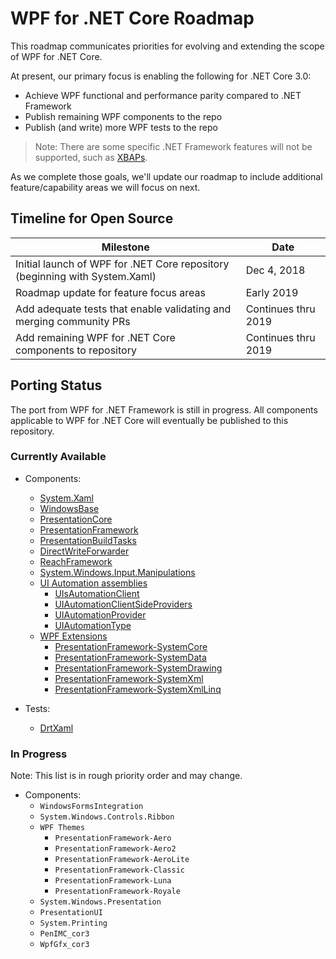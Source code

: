 # WPF for .NET Core Roadmap

This roadmap communicates priorities for evolving and extending the scope of WPF for .NET Core.

At present, our primary focus is enabling the following for .NET Core 3.0:

* Achieve WPF functional and performance parity compared to .NET Framework
* Publish remaining WPF components to the repo
* Publish (and write) more WPF tests to the repo

> Note: There are some specific .NET Framework features will not be supported, such as [XBAPs](https://docs.microsoft.com/dotnet/framework/wpf/app-development/wpf-xaml-browser-applications-overview).

As we complete those goals, we'll update our roadmap to include additional feature/capability areas we will focus on next.

## Timeline for Open Source
| Milestone | Date |
|---|---|
|Initial launch of WPF for .NET Core repository (beginning with System.Xaml)|Dec 4, 2018|
|Roadmap update for feature focus areas|Early 2019|
|Add adequate tests that enable validating and merging community PRs|Continues thru 2019|
|Add remaining WPF for .NET Core components to repository|Continues thru 2019|

## Porting Status

The port from WPF for .NET Framework is still in progress.  All components applicable to WPF for .NET Core will eventually be published to this repository.

### Currently Available
* Components:
  * [System.Xaml](src/Microsoft.DotNet.Wpf/src/System.Xaml)
  * [WindowsBase](src/Microsoft.DotNet.Wpf/src/WindowsBase)
  * [PresentationCore](src/Microsoft.DotNet.Wpf/src/PresentationCore)
  * [PresentationFramework](src/Microsoft.DotNet.Wpf/src/PresentationFramework)
  * [PresentationBuildTasks](src/Microsoft.DotNet.Wpf/src/PresentationBuildTasks)
  * [DirectWriteForwarder](src/Microsoft.DotNet.Wpf/src/DirectWriteForwarder)
  * [ReachFramework](src/Microsoft.DotNet.Wpf/src/ReachFramework)
  * [System.Windows.Input.Manipulations](src/Microsoft.DotNet.Wpf/src/System.Windows.Input.Manipulations)
  * [UI Automation assemblies](src/Microsoft.DotNet.Wpf/src/UIAutomation)
    * [UIsAutomationClient](src/Microsoft.DotNet.Wpf/src/UIAutomation/UIAutomationClient)
    * [UIAutomationClientSideProviders](src/Microsoft.DotNet.Wpf/src/UIAutomation/UIAutomationClientSideProviders)
    * [UIAutomationProvider](src/Microsoft.DotNet.Wpf/src/UIAutomation/UIAutomationProvider)
    * [UIAutomationType](src/Microsoft.DotNet.Wpf/src/UIAutomation/UIAutomationTypes)
  * [WPF Extensions](src/Microsoft.DotNet.Wpf/src/Extensions)
    * [PresentationFramework-SystemCore](src/Microsoft.DotNet.Wpf/src/Extensions/PresentationFramework-SystemCore)
    * [PresentationFramework-SystemData](src/Microsoft.DotNet.Wpf/src/Extensions/PresentationFramework-SystemData)
    * [PresentationFramework-SystemDrawing](src/Microsoft.DotNet.Wpf/src/Extensions/PresentationFramework-SystemDrawing)
    * [PresentationFramework-SystemXml](src/Microsoft.DotNet.Wpf/src/Extensions/PresentationFramework-SystemXml)
    * [PresentationFramework-SystemXmlLinq](src/Microsoft.DotNet.Wpf/src/Extensions/PresentationFramework-SystemXmlLinq)
  
* Tests:
  * [DrtXaml](src/Microsoft.DotNet.Wpf/test/DRT/DrtXaml)

### In Progress
Note: This list is in rough priority order and may change.
* Components: 
  * `WindowsFormsIntegration`
  * `System.Windows.Controls.Ribbon`
  * `WPF Themes`
    * `PresentationFramework-Aero`
    * `PresentationFramework-Aero2`
    * `PresentationFramework-AeroLite`
    * `PresentationFramework-Classic`
    * `PresentationFramework-Luna`
    * `PresentationFramework-Royale`
  * `System.Windows.Presentation`
  * `PresentationUI`
  * `System.Printing`
  * `PenIMC_cor3`
  * `WpfGfx_cor3`
